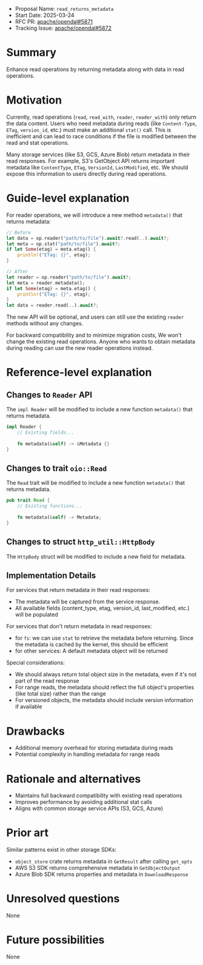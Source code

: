 - Proposal Name: `read_returns_metadata`
- Start Date: 2025-03-24
- RFC PR: [apache/opendal#5871](https://github.com/apache/opendal/pull/5871)
- Tracking Issue: [apache/opendal#5872](https://github.com/apache/opendal/issues/5872)

# Summary

Enhance read operations by returning metadata along with data in read operations.

# Motivation

Currently, read operations (`read`, `read_with`, `reader`, `reader_with`) only return the data content. Users who need metadata 
during reads (like `Content-Type`, `ETag`, `version_id`, etc.) must make an additional `stat()` call. This is inefficient and 
can lead to race conditions if the file is modified between the read and stat operations.

Many storage services (like S3, GCS, Azure Blob) return metadata in their read responses. For example, S3's GetObject API returns 
important metadata like `ContentType`, `ETag`, `VersionId`, `LastModified`, etc. We should expose this information to users 
directly during read operations.

# Guide-level explanation

For reader operations, we will introduce a new method `metadata()` that returns metadata:

```rust
// Before
let data = op.reader("path/to/file").await?.read(..).await?;
let meta = op.stat("path/to/file").await?;
if let Some(etag) = meta.etag() {
    println!("ETag: {}", etag);
}

// After
let reader = op.reader("path/to/file").await?;
let meta = reader.metadata();
if let Some(etag) = meta.etag() {
    println!("ETag: {}", etag);
}
let data = reader.read(..).await?;
```
The new API will be optional, and users can still use the existing `reader` methods without any changes.

For backward compatibility and to minimize migration costs, We won't change the existing read operations. Anyone who wants 
to obtain metadata during reading can use the new reader operations instead.

# Reference-level explanation

## Changes to `Reader` API

The `impl Reader` will be modified to include a new function `metadata()` that returns metadata.

```rust
impl Reader {
    // Existing fields...
    
    fn metadata(&self) -> &Metadata {}
}
```

## Changes to trait `oio::Read`

The `Read` trait will be modified to include a new function `metadata()` that returns metadata.

```rust
pub trait Read {
    // Existing functions...
    
    fn metadata(&self) -> Metadata;
}
```

## Changes to struct `http_util::HttpBody`

The `HttpBody` struct will be modified to include a new field for metadata.



## Implementation Details

For services that return metadata in their read responses:
- The metadata will be captured from the service response.
- All available fields (content_type, etag, version_id, last_modified, etc.) will be populated

For services that don't return metadata in read responses:
- for `fs`: we can use `stat` to retrieve the metadata before returning. Since the metadata is cached by the kernel, this should be efficient
- for other services: A default metadata object will be returned

Special considerations:
- We should always return total object size in the metadata, even if it's not part of the read response
- For range reads, the metadata should reflect the full object's properties (like total size) rather than the range
- For versioned objects, the metadata should include version information if available

# Drawbacks

- Additional memory overhead for storing metadata during reads
- Potential complexity in handling metadata for range reads

# Rationale and alternatives

- Maintains full backward compatibility with existing read operations
- Improves performance by avoiding additional stat calls
- Aligns with common storage service APIs (S3, GCS, Azure)

# Prior art

Similar patterns exist in other storage SDKs:

- `object_store` crate returns metadata in `GetResult` after calling `get_opts`
- AWS S3 SDK returns comprehensive metadata in `GetObjectOutput`
- Azure Blob SDK returns properties and metadata in `DownloadResponse`

# Unresolved questions

None

# Future possibilities

None
